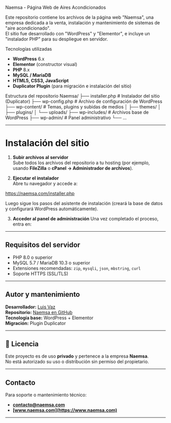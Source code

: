 Naemsa - Página Web de Aires Acondicionados

Este repositorio contiene los archivos de la página web "Naemsa", una empresa dedicada a la venta, instalación y mantenimiento de sistemas de "aire acondicionado".  
El sitio fue desarrollado con "WordPress" y "Elementor", e incluye un "instalador PHP" para su despliegue en servidor.

Tecnologías utilizadas

- **WordPress** 6.x  
- **Elementor** (constructor visual)  
- **PHP** 8.x  
- **MySQL / MariaDB**  
- **HTML5, CSS3, JavaScript**  
- **Duplicator Plugin** (para migración e instalación del sitio)  

Estructura del repositorio
Naemsa/
├── installer.php # Instalador del sitio (Duplicator)
├── wp-config.php # Archivo de configuración de WordPress
├── wp-content/ # Temas, plugins y subidas de medios
│ ├── themes/
│ ├── plugins/
│ └── uploads/
├── wp-includes/ # Archivos base de WordPress
├── wp-admin/ # Panel administrativo
└── ...



---

# Instalación del sitio

1. **Subir archivos al servidor**  
   Sube todos los archivos del repositorio a tu hosting (por ejemplo, usando **FileZilla** o **cPanel → Administrador de archivos**).

2. **Ejecutar el instalador**  
   Abre tu navegador y accede a:


https://naemsa.com/installer.php

Luego sigue los pasos del asistente de instalación (creará la base de datos y configurará WordPress automáticamente).

3. **Acceder al panel de administración**
Una vez completado el proceso, entra en:



---

##  Requisitos del servidor

- PHP 8.0 o superior  
- MySQL 5.7 / MariaDB 10.3 o superior  
- Extensiones recomendadas: `zip`, `mysqli`, `json`, `mbstring`, `curl`  
- Soporte HTTPS (SSL/TLS)  

---

## Autor y mantenimiento

**Desarrollador:** [Luis Vaz](https://github.com/luisvaz-1)  
**Repositorio:** [Naemsa en GitHub](https://github.com/luisvaz-1/Naemsa.git)  
**Tecnología base:** WordPress + Elementor  
**Migración:** Plugin Duplicator  

---

## 🪪 Licencia

Este proyecto es de uso **privado** y pertenece a la empresa **Naemsa**.  
No está autorizado su uso o distribución sin permiso del propietario.

---

##  Contacto

Para soporte o mantenimiento técnico:
-  **contacto@naemsa.com**  
-  **[www.naemsa.com](https://www.naemsa.com)**  

---


